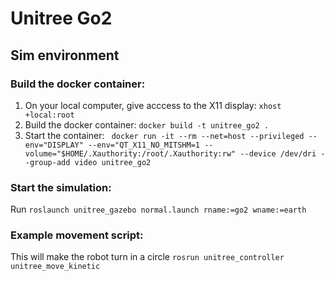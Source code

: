 # Unitree Go2

## Sim environment
### Build the docker container:
1. On your local computer, give acccess to the X11 display: `xhost +local:root`
2. Build the docker container: `docker build -t unitree_go2 .`
3. Start the container: ```
   docker run -it --rm --net=host --privileged --env="DISPLAY" --env="QT_X11_NO_MITSHM=1 --volume="$HOME/.Xauthority:/root/.Xauthority:rw" --device /dev/dri --group-add video unitree_go2```

### Start the simulation:
Run `roslaunch unitree_gazebo normal.launch rname:=go2 wname:=earth`

### Example movement script:
This will make the robot turn in a circle `rosrun unitree_controller unitree_move_kinetic`
